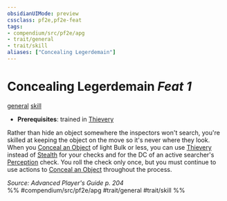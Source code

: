 ```yaml
---
obsidianUIMode: preview
cssclass: pf2e,pf2e-feat
tags:
- compendium/src/pf2e/apg
- trait/general
- trait/skill
aliases: ["Concealing Legerdemain"]
---
```

# Concealing Legerdemain  *Feat 1*  
[general](rules/traits/general.md)  [skill](rules/traits/skill.md)  

- **Prerequisites**: trained in [Thievery](compendium/skills.md#Thievery)

Rather than hide an object somewhere the inspectors won't search, you're skilled at keeping the object on the move so it's never where they look. When you [Conceal an Object](rules/actions/conceal-an-object.md) of light Bulk or less, you can use [Thievery](compendium/skills.md#Thievery) instead of [Stealth](compendium/skills.md#Stealth) for your checks and for the DC of an active searcher's [Perception](compendium/skills.md#Perception) check. You roll the check only once, but you must continue to use actions to [Conceal an Object](rules/actions/conceal-an-object.md) throughout the process.

*Source: Advanced Player's Guide p. 204*  
%% #compendium/src/pf2e/apg #trait/general #trait/skill %%